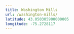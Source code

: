 ```yaml
---
title: Washington Mills
url: /washington-mills/
latitude: 43.050305900000005
longitude: -75.2728117
---
```

